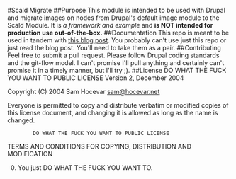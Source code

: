 #Scald Migrate
##Purpose
This module is intended to be used with Drupal and migrate images on nodes from Drupal's default image module to the Scald Module. It is *a framework and example* and **is NOT intended for production use out-of-the-box.**
##Documentation
This repo is meant to be used in tandem with [this blog post](http://www.elevatedthird.com/blog/scald-migration-drupal-images-scald-media-management). You probably can't use just this repo or just read the blog post. You'll need to take them as a pair.
##Contributing
Feel free to submit a pull request. Please follow Drupal coding standards and the git-flow model. I can't promise I'll pull anything and certainly can't promise it in a timely manner, but I'll try ;).
##License
            DO WHAT THE FUCK YOU WANT TO PUBLIC LICENSE
                    Version 2, December 2004

 Copyright (C) 2004 Sam Hocevar <sam@hocevar.net>

 Everyone is permitted to copy and distribute verbatim or modified
 copies of this license document, and changing it is allowed as long
 as the name is changed.

            DO WHAT THE FUCK YOU WANT TO PUBLIC LICENSE
   TERMS AND CONDITIONS FOR COPYING, DISTRIBUTION AND MODIFICATION

  0. You just DO WHAT THE FUCK YOU WANT TO.
